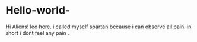 # Hello-world-

Hi Aliens!
leo here. i called myself spartan because i can observe all pain. in short i dont feel any pain .
